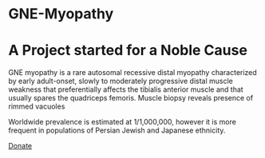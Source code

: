 # GNE-Myopathy

# A Project started for a Noble Cause
GNE myopathy is a rare autosomal recessive distal myopathy characterized by early adult-onset, slowly to moderately progressive distal muscle weakness that preferentially affects the tibialis anterior muscle and that usually spares the quadriceps femoris. Muscle biopsy reveals presence of rimmed vacuoles

Worldwide prevalence is estimated at 1/1,000,000, however it is more frequent in populations of Persian Jewish and Japanese ethnicity.

[Donate](https://nehaarorajnu.github.io/GNE-Myopathy/GNE-Myopathy.md)

